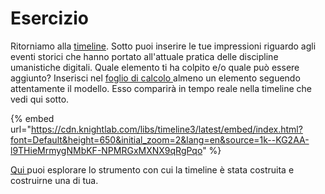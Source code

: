 # Esercizio

Ritorniamo alla [timeline](close-reading.md). Sotto puoi inserire le tue impressioni riguardo agli eventi storici che hanno portato all'attuale pratica delle discipline umanistiche digitali. Quale elemento ti ha colpito e/o quale può essere aggiunto? Inserisci nel [foglio di calcolo ](https://docs.google.com/spreadsheets/d/1k--KG2AA-l9THieMrmygNMbKF-NPMRGxMXNX9qRgPqo/edit#gid=0)almeno un elemento seguendo attentamente il modello. Esso comparirà in tempo reale nella timeline che vedi qui sotto.

{% embed url="https://cdn.knightlab.com/libs/timeline3/latest/embed/index.html?font=Default&height=650&initial_zoom=2&lang=en&source=1k--KG2AA-l9THieMrmygNMbKF-NPMRGxMXNX9qRgPqo" %}

[Qui ](https://timeline.knightlab.com/#preview-embed)puoi esplorare lo strumento con cui la timeline è stata costruita e costruirne una di tua.
